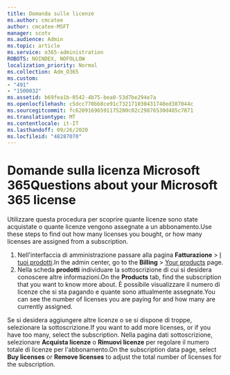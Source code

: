 ```yaml
---
title: Domanda sulle licenze
ms.author: cmcatee
author: cmcatee-MSFT
manager: scotv
ms.audience: Admin
ms.topic: article
ms.service: o365-administration
ROBOTS: NOINDEX, NOFOLLOW
localization_priority: Normal
ms.collection: Adm_O365
ms.custom:
- "491"
- "1500032"
ms.assetid: b69fea1b-0542-4b75-bea0-53d7be294e7a
ms.openlocfilehash: c5dcc770bb8ce91c732171030431740ed387044c
ms.sourcegitcommit: fc62091696591175280c02c29876530d485c7871
ms.translationtype: MT
ms.contentlocale: it-IT
ms.lasthandoff: 09/26/2020
ms.locfileid: "48287070"
---
```

# <a name="questions-about-your-microsoft-365-license"></a><span data-ttu-id="a112d-102">Domande sulla licenza Microsoft 365</span><span class="sxs-lookup"><span data-stu-id="a112d-102">Questions about your Microsoft 365 license</span></span>

<span data-ttu-id="a112d-103">Utilizzare questa procedura per scoprire quante licenze sono state acquistate o quante licenze vengono assegnate a un abbonamento.</span><span class="sxs-lookup"><span data-stu-id="a112d-103">Use these steps to find out how many licenses you bought, or how many licenses are assigned from a subscription.</span></span>
  
1. <span data-ttu-id="a112d-104">Nell'interfaccia di amministrazione passare alla pagina **Fatturazione** \> [I tuoi prodotti](https://go.microsoft.com/fwlink/p/?linkid=842054).</span><span class="sxs-lookup"><span data-stu-id="a112d-104">In the admin center, go to the **Billing** \> [Your products](https://go.microsoft.com/fwlink/p/?linkid=842054) page.</span></span>
2. <span data-ttu-id="a112d-105">Nella scheda **prodotti** individuare la sottoscrizione di cui si desidera conoscere altre informazioni.</span><span class="sxs-lookup"><span data-stu-id="a112d-105">On the **Products** tab, find the subscription that you want to know more about.</span></span> <span data-ttu-id="a112d-106">È possibile visualizzare il numero di licenze che si sta pagando e quante sono attualmente assegnate.</span><span class="sxs-lookup"><span data-stu-id="a112d-106">You can see the number of licenses you are paying for and how many are currently assigned.</span></span>

<span data-ttu-id="a112d-107">Se si desidera aggiungere altre licenze o se si dispone di troppe, selezionare la sottoscrizione.</span><span class="sxs-lookup"><span data-stu-id="a112d-107">If you want to add more licenses, or if you have too many, select the subscription.</span></span> <span data-ttu-id="a112d-108">Nella pagina dati sottoscrizione, selezionare **Acquista licenze** o **Rimuovi licenze** per regolare il numero totale di licenze per l'abbonamento.</span><span class="sxs-lookup"><span data-stu-id="a112d-108">On the subscription data page, select **Buy licenses** or **Remove licenses** to adjust the total number of licenses for the subscription.</span></span>